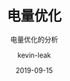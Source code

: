 ---
layout:     post                    # 使用的布局（不需要改）
title:      电量优化                 # 标题 
subtitle:   电量优化的分析           #副标题
date:       2019-09-15              # 时间
author:     kevin-leak                      # 作者
header-img: img/post/android/bg-2019-15.jpg    #这篇文章标题背景图片
catalog: true                       # 是否归档
tags:                               #标签
    - android
---